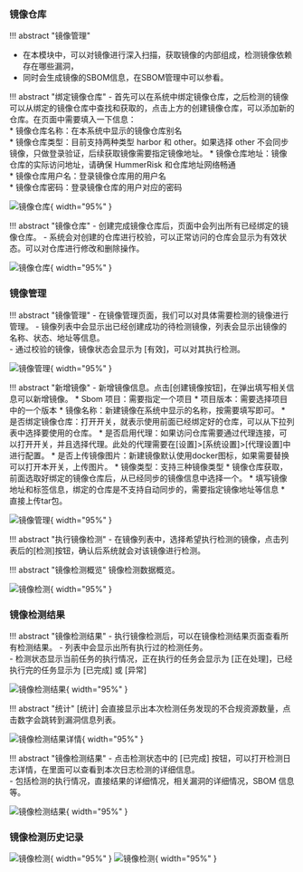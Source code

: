 ### 镜像仓库

!!! abstract "镜像管理"
  - 在本模块中，可以对镜像进行深入扫描，获取镜像的内部组成，检测镜像依赖存在哪些漏洞，
  - 同时会生成镜像的SBOM信息，在SBOM管理中可以参看。

!!! abstract "绑定镜像仓库"
    - 首先可以在系统中绑定镜像仓库，之后检测的镜像可以从绑定的镜像仓库中查找和获取的，点击上方的创建镜像仓库，可以添加新的仓库。在页面中需要填入一下信息：  
      * 镜像仓库名称：在本系统中显示的镜像仓库别名  
      * 镜像仓库类型：目前支持两种类型 harbor 和 other。如果选择 other 不会同步镜像，只做登录验证，后续获取镜像需要指定镜像地址。
      * 镜像仓库地址：镜像仓库的实际访问地址，请确保 HummerRisk 和仓库地址网络畅通  
      * 镜像仓库用户名：登录镜像仓库用的用户名  
      * 镜像仓库密码：登录镜像仓库的用户对应的密码

![镜像仓库](../img/user/image/add_imagerepo.jpg){ width="95%" }

!!! abstract "镜像仓库"
    - 创建完成镜像仓库后，页面中会列出所有已经绑定的镜像仓库。
    - 系统会对创建的仓库进行校验，可以正常访问的仓库会显示为有效状态。可以对仓库进行修改和删除操作。

![镜像仓库](../img/user/image/image_repo.png){ width="95%" }


### 镜像管理

!!! abstract "镜像管理"
    - 在镜像管理页面，我们可以对具体需要检测的镜像进行管理。
    - 镜像列表中会显示出已经创建成功的待检测镜像，列表会显示出镜像的名称、状态、地址等信息。   
    - 通过校验的镜像，镜像状态会显示为 [有效]，可以对其执行检测。

![镜像管理](../img/user/image/image.png){ width="95%" }

!!! abstract "新增镜像"
    - 新增镜像信息。点击[创建镜像按钮]，在弹出填写相关信息可以新增镜像。
      * Sbom 项目：需要指定一个项目
      * 项目版本：需要选择项目中的一个版本
      * 镜像名称：新建镜像在系统中显示的名称，按需要填写即可。
      * 是否绑定镜像仓库：打开开关，就表示使用前面已经绑定好的仓库，可以从下拉列表中选择要使用的仓库。
      * 是否启用代理：如果访问仓库需要通过代理连接，可以打开开关，并且选择代理。此处的代理需要在[设置]>[系统设置]>[代理设置]中进行配置。
      * 是否上传镜像图片：新建镜像默认使用docker图标，如果需要替换可以打开本开关，上传图片。
      * 镜像类型：支持三种镜像类型
        * 镜像仓库获取，前面选取好绑定的镜像仓库后，从已经同步的镜像信息中选择一个。
        * 填写镜像地址和标签信息，绑定的仓库是不支持自动同步的，需要指定镜像地址等信息
        * 直接上传tar包。

![镜像管理](../img/user/image/add_image.jpg){ width="95%" }

!!! abstract "执行镜像检测"
    - 在镜像列表中，选择希望执行检测的镜像，点击列表后的[检测]按钮，确认后系统就会对该镜像进行检测。

!!! abstract "镜像检测概览"
    镜像检测数据概览。

![镜像检测](../img/release/0.4.0/image.png){ width="95%" }

### 镜像检测结果

!!! abstract "镜像检测结果"
    - 执行镜像检测后，可以在镜像检测结果页面查看所有检测结果。
    - 列表中会显示出所有执行过的检测任务。   
    - 检测状态显示当前任务的执行情况，正在执行的任务会显示为 [正在处理]，已经执行完的任务显示为 [已完成] 或 [异常]   

![镜像检测结果](../img/user/image/image_result.png){ width="95%" }

!!! abstract "统计"
    [统计] 会直接显示出本次检测任务发现的不合规资源数量，点击数字会跳转到漏洞信息列表。

![镜像检测结果详情](../img/user/image/image_scan_detail.jpg){ width="95%" }

!!! abstract "镜像检测结果"
    - 点击检测状态中的 [已完成] 按钮，可以打开检测日志详情，在里面可以查看到本次日志检测的详细信息。  
    - 包括检测的执行情况，直接结果的详细情况，相关漏洞的详细情况，SBOM 信息等。

![镜像检测结果](../img/user/image/image_log.jpg){ width="95%" }

### 镜像检测历史记录

![镜像检测](../img/release/0.4.0/image3.png){ width="95%" }
![镜像检测](../img/release/0.4.0/image4.png){ width="95%" }
